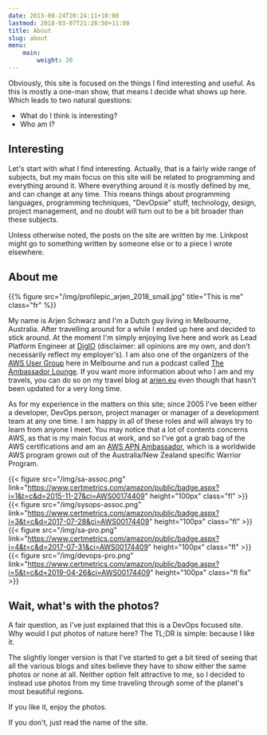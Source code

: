 ```yaml
---
date: 2013-08-24T20:24:11+10:00
lastmod: 2018-03-07T21:28:50+11:00
title: About
slug: about
menu:
    main:
        weight: 20
---
```


Obviously, this site is focused on the things I find interesting and useful. As this is mostly a one-man show, that means I decide what shows up here. Which leads to two natural questions:

* What do I think is interesting?
* Who am I?

## Interesting

Let's start with what I find interesting. Actually, that is a fairly wide range of subjects, but my main focus on this site will be related to programming and everything around it. Where everything around it is mostly defined by me, and can change at any time. This means things about programming languages, programming techniques, "DevOpsie" stuff, technology, design, project management, and no doubt will turn out to be a bit broader than these subjects.

Unless otherwise noted, the posts on the site are written by me. Linkpost might go to something written by someone else or to a piece I wrote elsewhere.

## About me

{{% figure src="/img/profilepic_arjen_2018_small.jpg" title="This is me" class="fr" %}}

My name is Arjen Schwarz and I'm a Dutch guy living in Melbourne, Australia. After travelling around for a while I ended up here and decided to stick around. At the moment I'm simply enjoying live here and work as Lead Platform Engineer at [DigIO](https://digio.com.au) (disclaimer: all opinions are my own, and don't necessarily reflect my employer's). I am also one of the organizers of the [AWS User Group](https://melb.awsug.org.au) here in Melbourne and run a podcast called [The Ambassador Lounge](https://www.ambassador-lounge.com/podcast). If you want more information about who I am and my travels, you can do so on my travel blog at [arjen.eu](https://www.arjen.eu) even though that hasn't been updated for a very long time.

As for my experience in the matters on this site; since 2005 I've been either a developer, DevOps person, project manager or manager of a development team at any one time. I am happy in all of these roles and will always try to learn from anyone I meet.
You may notice that a lot of contents concerns AWS, as that is my main focus at work, and so I've got a grab bag of the AWS certifications and am an [AWS APN Ambassador](https://aws.amazon.com/partners/ambassadors/ambassador-apac/), which is a worldwide AWS program grown out of the Australia/New Zealand specific Warrior Program.

{{< figure src="/img/sa-assoc.png" link="https://www.certmetrics.com/amazon/public/badge.aspx?i=1&t=c&d=2015-11-27&ci=AWS00174409" height="100px" class="fl" >}}
{{< figure src="/img/sysops-assoc.png" link="https://www.certmetrics.com/amazon/public/badge.aspx?i=3&t=c&d=2017-07-28&ci=AWS00174409" height="100px" class="fl" >}}
{{< figure src="/img/sa-pro.png" link="https://www.certmetrics.com/amazon/public/badge.aspx?i=4&t=c&d=2017-07-31&ci=AWS00174409" height="100px" class="fl" >}}
{{< figure src="/img/devops-pro.png" link="https://www.certmetrics.com/amazon/public/badge.aspx?i=5&t=c&d=2019-04-26&ci=AWS00174409" height="100px" class="fl fix" >}}

## Wait, what's with the photos?

A fair question, as I've just explained that this is a DevOps focused site. Why would I put photos of nature here? The TL;DR is simple: because I like it.

The slightly longer version is that I've started to get a bit tired of seeing that all the various blogs and sites believe they have to show either the same photos or none at all. Neither option felt attractive to me, so I decided to instead use photos from my time traveling through some of the planet's most beautiful regions.

If you like it, enjoy the photos.

If you don't, just read the name of the site.
